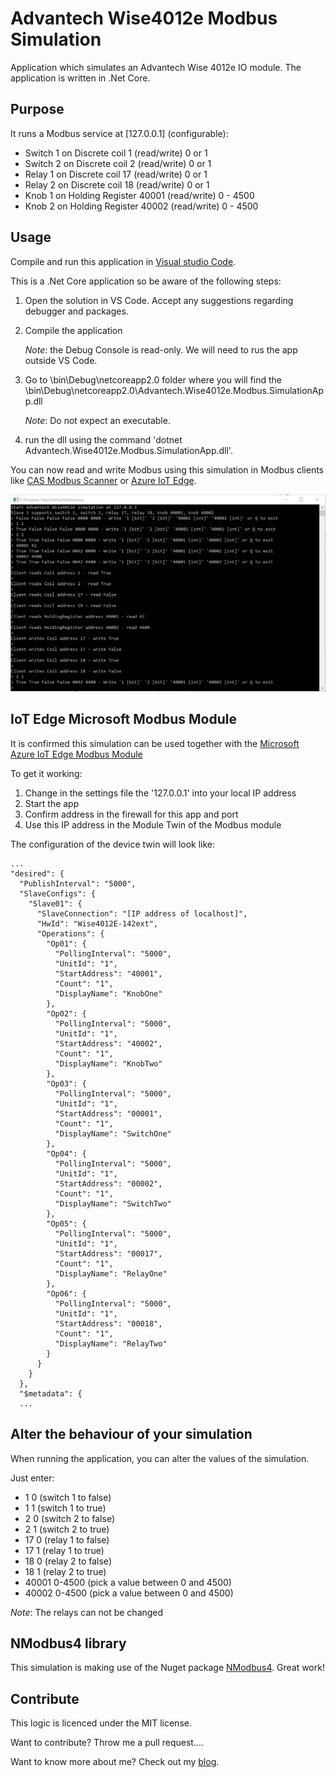 # Advantech Wise4012e Modbus Simulation

Application which simulates an Advantech Wise 4012e IO module. The application is written in .Net Core.

## Purpose

It runs a Modbus service at [127.0.0.1] (configurable):

* Switch 1 on Discrete coil 1 (read/write) 0 or 1
* Switch 2 on Discrete coil 2 (read/write) 0 or 1
* Relay 1 on Discrete coil 17 (read/write) 0 or 1
* Relay 2 on Discrete coil 18 (read/write) 0 or 1
* Knob 1 on Holding Register 40001 (read/write) 0 - 4500
* Knob 2 on Holding Register 40002 (read/write) 0 - 4500 

## Usage

Compile and run this application in [Visual studio Code](https://code.visualstudio.com/).

This is a .Net Core application so be aware of the following steps:

1. Open the solution in VS Code. Accept any suggestions regarding debugger and packages.
2. Compile the application

    *Note*: the Debug Console is read-only. We will need to rus the app outside VS Code.

3. Go to \bin\Debug\netcoreapp2.0 folder where you will find the \bin\Debug\netcoreapp2.0\Advantech.Wise4012e.Modbus.SimulationApp.dll

    *Note*: Do not expect an executable.

4. run the dll using the command 'dotnet Advantech.Wise4012e.Modbus.SimulationApp.dll'.

You can now read and write Modbus using this simulation in Modbus clients like [CAS Modbus Scanner](http://store.chipkin.com/articles/modbus-scanner-what-is-the-cas-modbus-scanner) or [Azure IoT Edge](https://docs.microsoft.com/en-us/azure/iot-edge/deploy-modbus-gateway).

![alt tag](img/simulation.jpg)

## IoT Edge Microsoft Modbus Module

It is confirmed this simulation can be used together with the [Microsoft Azure IoT Edge Modbus Module](https://hub.docker.com/r/microsoft/azureiotedge-modbus-tcp/)

To get it working:

1. Change in the settings file the '127.0.0.1' into your local IP address
2. Start the app
3. Confirm address in the firewall for this app and port
4. Use this IP address in the Module Twin of the Modbus module 

The configuration of the device twin will look like:

    ...
    "desired": {
      "PublishInterval": "5000",
      "SlaveConfigs": {
        "Slave01": {
          "SlaveConnection": "[IP address of localhost]",
          "HwId": "Wise4012E-142ext",
          "Operations": {
            "Op01": {
              "PollingInterval": "5000",
              "UnitId": "1",
              "StartAddress": "40001",
              "Count": "1",
              "DisplayName": "KnobOne"
            },
            "Op02": {
              "PollingInterval": "5000",
              "UnitId": "1",
              "StartAddress": "40002",
              "Count": "1",
              "DisplayName": "KnobTwo"
            },
            "Op03": {
              "PollingInterval": "5000",
              "UnitId": "1",
              "StartAddress": "00001",
              "Count": "1",
              "DisplayName": "SwitchOne"
            },
            "Op04": {
              "PollingInterval": "5000",
              "UnitId": "1",
              "StartAddress": "00002",
              "Count": "1",
              "DisplayName": "SwitchTwo"
            },
            "Op05": {
              "PollingInterval": "5000",
              "UnitId": "1",
              "StartAddress": "00017",
              "Count": "1",
              "DisplayName": "RelayOne"
            },
            "Op06": {
              "PollingInterval": "5000",
              "UnitId": "1",
              "StartAddress": "00018",
              "Count": "1",
              "DisplayName": "RelayTwo"
            }
          }
        }
      },
      "$metadata": {
      ...

## Alter the behaviour of your simulation

When running the application, you can alter the values of the simulation.

Just enter:

* 1 0 (switch 1 to false)
* 1 1 (switch 1 to true)
* 2 0 (switch 2 to false)
* 2 1 (switch 2 to true)
* 17 0 (relay 1 to false)
* 17 1 (relay 1 to true)
* 18 0 (relay 2 to false)
* 18 1 (relay 2 to true)
* 40001 0-4500 (pick a value between 0 and 4500)
* 40002 0-4500 (pick a value between 0 and 4500)

*Note*: The relays can not be changed

## NModbus4 library

This simulation is making use of the Nuget package [NModbus4](https://github.com/NModbus4/NModbus4). Great work!

## Contribute

This logic is licenced under the MIT license.

Want to contribute? Throw me a pull request....

Want to know more about me? Check out my [blog](http://blog.vandevelde-online.com).

